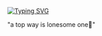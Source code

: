 [![Typing SVG](https://readme-typing-svg.demolab.com?font=Fira+Code&pause=1000&color=F7A3A3&width=435&lines=developer+of+korea)](https://git.io/typing-svg)

"a top way is lonesome one🚬"
